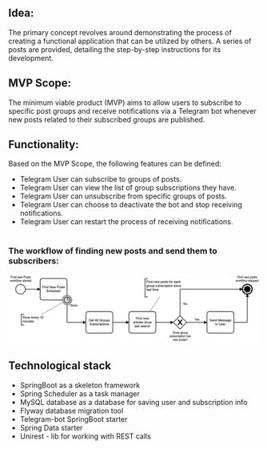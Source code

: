 ## Idea:
The primary concept revolves around demonstrating the process of creating a functional application that can be utilized by others. A series of posts are provided, detailing the step-by-step instructions for its development.

## MVP Scope:
The minimum viable product (MVP) aims to allow users to subscribe to specific post groups and receive notifications via a Telegram bot whenever new posts related to their subscribed groups are published.

## Functionality:
Based on the MVP Scope, the following features can be defined:

- Telegram User can subscribe to groups of posts.
- Telegram User can view the list of group subscriptions they have.
- Telegram User can unsubscribe from specific groups of posts.
- Telegram User can choose to deactivate the bot and stop receiving notifications.
- Telegram User can restart the process of receiving notifications.
#
  ### The workflow of finding new posts and send them to subscribers:
  ![The workflow of finding new posts and send them to subscribers](https://raw.githubusercontent.com/Larisa-Pomidor/javabot/master/find-new-posts-workflow.png)

## Technological stack
- SpringBoot as a skeleton framework
- Spring Scheduler as a task manager
- MySQL database as a database for saving user and subscription info
- Flyway database migration tool
- Telegram-bot SpringBoot starter
- Spring Data starter
- Unirest - lib for working with REST calls
